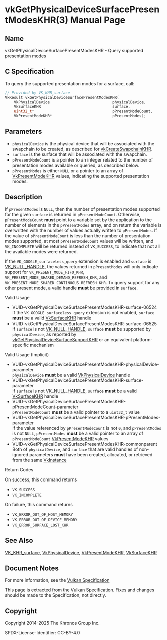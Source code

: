 # vkGetPhysicalDeviceSurfacePresentModesKHR(3) Manual Page

## Name

vkGetPhysicalDeviceSurfacePresentModesKHR - Query supported presentation modes



## [](#_c_specification)C Specification

To query the supported presentation modes for a surface, call:

```c++
// Provided by VK_KHR_surface
VkResult vkGetPhysicalDeviceSurfacePresentModesKHR(
    VkPhysicalDevice                            physicalDevice,
    VkSurfaceKHR                                surface,
    uint32_t*                                   pPresentModeCount,
    VkPresentModeKHR*                           pPresentModes);
```

## [](#_parameters)Parameters

- `physicalDevice` is the physical device that will be associated with the swapchain to be created, as described for [vkCreateSwapchainKHR](https://registry.khronos.org/vulkan/specs/latest/man/html/vkCreateSwapchainKHR.html).
- `surface` is the surface that will be associated with the swapchain.
- `pPresentModeCount` is a pointer to an integer related to the number of presentation modes available or queried, as described below.
- `pPresentModes` is either `NULL` or a pointer to an array of [VkPresentModeKHR](https://registry.khronos.org/vulkan/specs/latest/man/html/VkPresentModeKHR.html) values, indicating the supported presentation modes.

## [](#_description)Description

If `pPresentModes` is `NULL`, then the number of presentation modes supported for the given `surface` is returned in `pPresentModeCount`. Otherwise, `pPresentModeCount` **must** point to a variable set by the application to the number of elements in the `pPresentModes` array, and on return the variable is overwritten with the number of values actually written to `pPresentModes`. If the value of `pPresentModeCount` is less than the number of presentation modes supported, at most `pPresentModeCount` values will be written, and `VK_INCOMPLETE` will be returned instead of `VK_SUCCESS`, to indicate that not all the available modes were returned.

If the `VK_GOOGLE_surfaceless_query` extension is enabled and `surface` is [VK\_NULL\_HANDLE](https://registry.khronos.org/vulkan/specs/latest/man/html/VK_NULL_HANDLE.html), the values returned in `pPresentModes` will only indicate support for `VK_PRESENT_MODE_FIFO_KHR`, `VK_PRESENT_MODE_SHARED_DEMAND_REFRESH_KHR`, and `VK_PRESENT_MODE_SHARED_CONTINUOUS_REFRESH_KHR`. To query support for any other present mode, a valid handle **must** be provided in `surface`.

Valid Usage

- [](#VUID-vkGetPhysicalDeviceSurfacePresentModesKHR-surface-06524)VUID-vkGetPhysicalDeviceSurfacePresentModesKHR-surface-06524  
  If the `VK_GOOGLE_surfaceless_query` extension is not enabled, `surface` **must** be a valid [VkSurfaceKHR](https://registry.khronos.org/vulkan/specs/latest/man/html/VkSurfaceKHR.html) handle
- [](#VUID-vkGetPhysicalDeviceSurfacePresentModesKHR-surface-06525)VUID-vkGetPhysicalDeviceSurfacePresentModesKHR-surface-06525  
  If `surface` is not [VK\_NULL\_HANDLE](https://registry.khronos.org/vulkan/specs/latest/man/html/VK_NULL_HANDLE.html), `surface` **must** be supported by `physicalDevice`, as reported by [vkGetPhysicalDeviceSurfaceSupportKHR](https://registry.khronos.org/vulkan/specs/latest/man/html/vkGetPhysicalDeviceSurfaceSupportKHR.html) or an equivalent platform-specific mechanism

Valid Usage (Implicit)

- [](#VUID-vkGetPhysicalDeviceSurfacePresentModesKHR-physicalDevice-parameter)VUID-vkGetPhysicalDeviceSurfacePresentModesKHR-physicalDevice-parameter  
  `physicalDevice` **must** be a valid [VkPhysicalDevice](https://registry.khronos.org/vulkan/specs/latest/man/html/VkPhysicalDevice.html) handle
- [](#VUID-vkGetPhysicalDeviceSurfacePresentModesKHR-surface-parameter)VUID-vkGetPhysicalDeviceSurfacePresentModesKHR-surface-parameter  
  If `surface` is not [VK\_NULL\_HANDLE](https://registry.khronos.org/vulkan/specs/latest/man/html/VK_NULL_HANDLE.html), `surface` **must** be a valid [VkSurfaceKHR](https://registry.khronos.org/vulkan/specs/latest/man/html/VkSurfaceKHR.html) handle
- [](#VUID-vkGetPhysicalDeviceSurfacePresentModesKHR-pPresentModeCount-parameter)VUID-vkGetPhysicalDeviceSurfacePresentModesKHR-pPresentModeCount-parameter  
  `pPresentModeCount` **must** be a valid pointer to a `uint32_t` value
- [](#VUID-vkGetPhysicalDeviceSurfacePresentModesKHR-pPresentModes-parameter)VUID-vkGetPhysicalDeviceSurfacePresentModesKHR-pPresentModes-parameter  
  If the value referenced by `pPresentModeCount` is not `0`, and `pPresentModes` is not `NULL`, `pPresentModes` **must** be a valid pointer to an array of `pPresentModeCount` [VkPresentModeKHR](https://registry.khronos.org/vulkan/specs/latest/man/html/VkPresentModeKHR.html) values
- [](#VUID-vkGetPhysicalDeviceSurfacePresentModesKHR-commonparent)VUID-vkGetPhysicalDeviceSurfacePresentModesKHR-commonparent  
  Both of `physicalDevice`, and `surface` that are valid handles of non-ignored parameters **must** have been created, allocated, or retrieved from the same [VkInstance](https://registry.khronos.org/vulkan/specs/latest/man/html/VkInstance.html)

Return Codes

On success, this command returns

- `VK_SUCCESS`
- `VK_INCOMPLETE`

On failure, this command returns

- `VK_ERROR_OUT_OF_HOST_MEMORY`
- `VK_ERROR_OUT_OF_DEVICE_MEMORY`
- `VK_ERROR_SURFACE_LOST_KHR`

## [](#_see_also)See Also

[VK\_KHR\_surface](https://registry.khronos.org/vulkan/specs/latest/man/html/VK_KHR_surface.html), [VkPhysicalDevice](https://registry.khronos.org/vulkan/specs/latest/man/html/VkPhysicalDevice.html), [VkPresentModeKHR](https://registry.khronos.org/vulkan/specs/latest/man/html/VkPresentModeKHR.html), [VkSurfaceKHR](https://registry.khronos.org/vulkan/specs/latest/man/html/VkSurfaceKHR.html)

## [](#_document_notes)Document Notes

For more information, see the [Vulkan Specification](https://registry.khronos.org/vulkan/specs/latest/html/vkspec.html#vkGetPhysicalDeviceSurfacePresentModesKHR)

This page is extracted from the Vulkan Specification. Fixes and changes should be made to the Specification, not directly.

## [](#_copyright)Copyright

Copyright 2014-2025 The Khronos Group Inc.

SPDX-License-Identifier: CC-BY-4.0